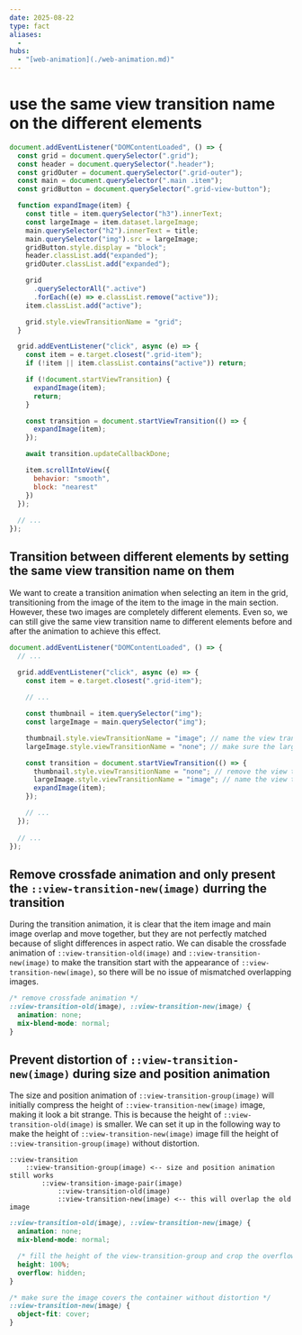 ```yaml
---
date: 2025-08-22
type: fact
aliases:
  -
hubs:
  - "[web-animation](./web-animation.md)"
---
```


# use the same view transition name on the different elements

```js
document.addEventListener("DOMContentLoaded", () => {
  const grid = document.querySelector(".grid");
  const header = document.querySelector(".header");
  const gridOuter = document.querySelector(".grid-outer");
  const main = document.querySelector(".main .item");
  const gridButton = document.querySelector(".grid-view-button");

  function expandImage(item) {
    const title = item.querySelector("h3").innerText;
    const largeImage = item.dataset.largeImage;
    main.querySelector("h2").innerText = title;
    main.querySelector("img").src = largeImage;
    gridButton.style.display = "block";
    header.classList.add("expanded");
    gridOuter.classList.add("expanded");

    grid
      .querySelectorAll(".active")
      .forEach((e) => e.classList.remove("active"));
    item.classList.add("active");

    grid.style.viewTransitionName = "grid";
  }

  grid.addEventListener("click", async (e) => {
    const item = e.target.closest(".grid-item");
    if (!item || item.classList.contains("active")) return;

    if (!document.startViewTransition) {
      expandImage(item);
      return;
    }

    const transition = document.startViewTransition(() => {
      expandImage(item);
    });

    await transition.updateCallbackDone;

    item.scrollIntoView({
      behavior: "smooth",
      block: "nearest"
    })
  });
  
  // ...
});
```

## Transition between different elements by setting the same view transition name on them

We want to create a transition animation when selecting an item in the grid, transitioning from the image of the item to the image in the main section. However, these two images are completely different elements. Even so, we can still give the same view transition name to different elements before and after the animation to achieve this effect.


```js
document.addEventListener("DOMContentLoaded", () => {
  // ...

  grid.addEventListener("click", async (e) => {
    const item = e.target.closest(".grid-item");
    
    // ...

    const thumbnail = item.querySelector("img"); 
    const largeImage = main.querySelector("img");

    thumbnail.style.viewTransitionName = "image"; // name the view transition `image` of the start state
    largeImage.style.viewTransitionName = "none"; // make sure the large image does not have the same view transition name at this point

    const transition = document.startViewTransition(() => {
      thumbnail.style.viewTransitionName = "none"; // remove the view transition name `image`
      largeImage.style.viewTransitionName = "image"; // name the view transition `image` of the end state
      expandImage(item);
    });

    // ...
  });
  
  // ...
});
```


## Remove crossfade animation and only present the `::view-transition-new(image)` durring the transition

During the transition animation, it is clear that the item image and main image overlap and move together, but they are not perfectly matched because of slight differences in aspect ratio. We can disable the crossfade animation of `::view-transition-old(image)` and `::view-transition-new(image)` to make the transition start with the appearance of `::view-transition-new(image)`, so there will be no issue of mismatched overlapping images.


```css
/* remove crossfade animation */
::view-transition-old(image), ::view-transition-new(image) {
  animation: none;
  mix-blend-mode: normal;
}
```


## Prevent distortion of `::view-transition-new(image)` during size and position animation

The size and position animation of `::view-transition-group(image)` will initially compress the height of `::view-transition-new(image)` image, making it look a bit strange. This is because the height of `::view-transition-old(image)` is smaller. We can set it up in the following way to make the height of `::view-transition-new(image)` image fill the height of `::view-transition-group(image)` without distortion.


```
::view-transition
    ::view-transition-group(image) <-- size and position animation still works
        ::view-transition-image-pair(image)
            ::view-transition-old(image)
            ::view-transition-new(image) <-- this will overlap the old image
```


```css
::view-transition-old(image), ::view-transition-new(image) {
  animation: none;
  mix-blend-mode: normal;

  /* fill the height of the view-transition-group and crop the overflow */
  height: 100%;
  overflow: hidden;
}

/* make sure the image covers the container without distortion */
::view-transition-new(image) {
  object-fit: cover;
}
```



